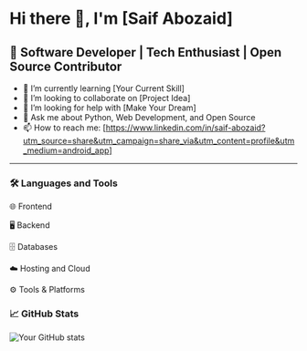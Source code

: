 # Hi there 👋, I'm [Saif Abozaid]
## 🚀 Software Developer | Tech Enthusiast | Open Source Contributor

- 🌱 I’m currently learning [Your Current Skill]
- 👯 I’m looking to collaborate on [Project Idea]
- 🤔 I’m looking for help with [Make Your Dream]
- 💬 Ask me about Python, Web Development, and Open Source
- 📫 How to reach me: [https://www.linkedin.com/in/saif-abozaid?utm_source=share&utm_campaign=share_via&utm_content=profile&utm_medium=android_app]

---

### 🛠️ Languages and Tools
🌐 Frontend

🖥️ Backend

🗄️ Databases

☁️ Hosting and Cloud

⚙️ Tools & Platforms

### 📈 GitHub Stats
![Your GitHub stats](https://github.com/seif2222&show_icons=true)
